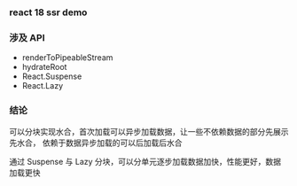 ### react 18 ssr demo

### 涉及 API

- renderToPipeableStream
- hydrateRoot
- React.Suspense
- React.Lazy

### 结论

可以分块实现水合，首次加载可以异步加载数据，让一些不依赖数据的部分先展示先水合，
依赖于数据异步加载的可以后加载后水合

通过 Suspense 与 Lazy 分块，可以分单元逐步加载数据加快，性能更好，数据加载更快
